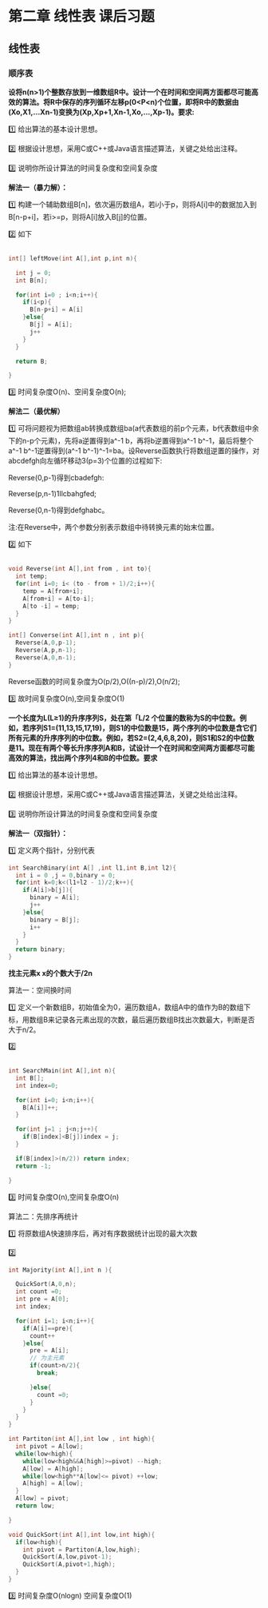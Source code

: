 # 第二章 线性表 课后习题

## 线性表

### 顺序表

 **设将n(n>1)个整数存放到一维数组R中。设计一个在时间和空间两方面都尽可能高效的算法。将R中保存的序列循环左移p(0<P<n)个位置，即将R中的数据由(Xo,X1,...Xn-1)变换为(Xp,Xp+1,Xn-1,Xo,...,Xp-1)。要求:**

1️⃣ 给出算法的基本设计思想。

2️⃣ 根据设计思想，采用C或C++或Java语言描述算法，关键之处给出注释。 

3️⃣ 说明你所设计算法的时间复杂度和空间复杂度

**解法一（暴力解）：**

1️⃣ 构建一个辅助数组B[n]，依次遍历数组A，若i小于p，则将A[i]中的数据加入到B[n-p+i]，若i>=p，则将A[i]放入B[j]的位置。

2️⃣ 如下
```c

int[] leftMove(int A[],int p,int n){

  int j = 0;
  int B[n];

  for(int i=0 ; i<n;i++){
    if(i<p){
      B[n-p+i] = A[i]
    }else{
      B[j] = A[i];
      j++
    }
  }

  return B;

}
```

3️⃣ 时间复杂度O(n)、空间复杂度O(n);

**解法二（最优解）**

1️⃣ 可将问题视为把数组ab转换成数组ba(a代表数组的前p个元素，b代表数组中余下的n-p个元素)，先将a逆置得到a^-1 b，再将b逆置得到a^-1 b^-1，最后将整个a^-1 b^-1逆置得到(a^-1 b^-1)^-1=ba。设Reverse函数执行将数组逆置的操作，对abcdefgh向左循环移动3(p=3)个位置的过程如下:

Reverse(0,p-1)得到cbadefgh:

Reverse(p,n-1)1Ilcbahgfed;

Reverse(0,n-1)得到defghabc。

注:在Reverse中，两个参数分别表示数组中待转换元素的始末位置。

2️⃣ 如下
```c

void Reverse(int A[],int from , int to){
  int temp;
  for(int i=0; i< (to - from + 1)/2;i++){
    temp = A[from+i];
    A[from+i] = A[to-i];
    A[to -i] = temp;
  }
}

int[] Converse(int A[],int n , int p){
  Reverse(A,0,p-1);
  Reverse(A,p,n-1);
  Reverse(A,0,n-1);
}

```

Reverse函数的时间复杂度为O(p/2),O((n-p)/2),O(n/2);

3️⃣ 故时间复杂度O(n),空间复杂度O(1)

**一个长度为L(L≥1)的升序序列S，处在第「L/2 个位置的数称为S的中位数。例如，若序列S1=(11,13,15,17,19)，则S1的中位数是15，两个序列的中位数是含它们所有元素的升序序列的中位数。例如，若S2=(2,4,6,8,20)，则S1和S2的中位数是11。现在有两个等长升序序列A和B，试设计一个在时间和空间两方面都尽可能高效的算法，找出两个序列4和B的中位数。要求**

1️⃣ 给出算法的基本设计思想。

2️⃣ 根据设计思想，采用C或C++或Java语言描述算法，关键之处给出注释。 

3️⃣ 说明你所设计算法的时间复杂度和空间复杂度



**解法一（双指针）：**

1️⃣ 定义两个指针，分别代表

```c
int SearchBinary(int A[] ,int l1,int B,int l2){
  int i = 0 ,j = 0,binary = 0;
  for(int k=0;k<(l1+l2 - 1)/2;k++){
    if(A[i]>b[j]){
      binary = A[i];
      j++
    }else{
      binary = B[j];
      i++
    }
  }
  return binary;
}
```


**找主元素x x的个数大于/2n**

算法一：空间换时间

1️⃣ 定义一个新数组B，初始值全为0，遍历数组A，数组A中的值作为B的数组下标，用数组B来记录各元素出现的次数，最后遍历数组B找出次数最大，判断是否大于n/2。

2️⃣ 

```c

int SearchMain(int A[],int n){
  int B[];
  int index=0;

  for(int i=0; i<n;i++){
    B[A[i]]++;
  }

  for(int j=1 ; j<n;j++){
    if(B[index]<B[j])index = j;
  }

  if(B[index]>(n/2)) return index;
  return -1;

}

```

3️⃣ 时间复杂度O(n),空间复杂度O(n)

算法二：先排序再统计

1️⃣ 将原数组A快速排序后，再对有序数据统计出现的最大次数

2️⃣ 

```c
int Majority(int A[],int n ){

  QuickSort(A,0,n);
  int count =0;
  int pre = A[0];
  int index;

  for(int i=1; i<n;i++){
    if(A[i]==pre){
      count++
    }else{
      pre = A[i];
      // 为主元素
      if(count>n/2){
        break;

      }else{
        count =0;
      }
    }
  }
}

int Partiton(int A[],int low , int high){
  int pivot = A[low];
  while(low<high){
    while(low<high&&A[high]>=pivot) --high;
    A[low] = A[high];
    while(low<high**A[low]<= pivot) ++low;
    A[high] = A[low]; 
  }
  A[low] = pivot;
  return low;

}

void QuickSort(int A[],int low,int high){
  if(low<high){
    int pivot = Partiton(A,low,high);
    QuickSort(A,low,pivot-1);
    QuickSort(A,pivot+1,high);
  }
}
```

3️⃣ 时间复杂度O(nlogn) 空间复杂度O(1)